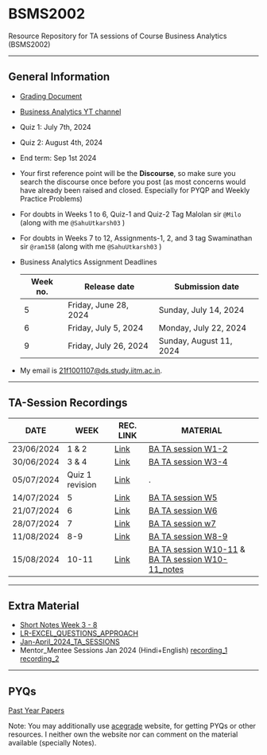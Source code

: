 # BSMS2002

Resource Repository for TA sessions of Course Business Analytics (BSMS2002)

---

## General Information

- [Grading Document](https://docs.google.com/document/u/2/d/e/2PACX-1vQ6IfNfkNMHgFuUbaVtTesUtqhCQ9kfcJW5dV1E_hkC3pqsYe4kEfP55oiIs4DqZgU-Fjssvn6DtjAr/pub#h.1pxezwc)

- [Business Analytics YT channel](https://www.youtube.com/@businessanalatics)

- Quiz 1: July 7th, 2024
- Quiz 2: August 4th, 2024
- End term: Sep 1st 2024

- Your first reference point will be the **Discourse**, so make sure you search the discourse once before you post (as most concerns would have already been raised and closed. Especially for PYQP and Weekly Practice Problems)

- For doubts in Weeks 1 to 6, Quiz-1 and Quiz-2 Tag Malolan sir ```@Milo``` (along with me ```@SahuUtkarsh03``` )

- For doubts in Weeks 7 to 12, Assignments-1, 2, and 3 tag Swaminathan sir ```@ram158``` (along with me ```@SahuUtkarsh03``` )

- Business Analytics Assignment Deadlines

    Week no. | Release date | Submission date
    --- | --- | ---
    5 | Friday, June 28, 2024 | Sunday, July 14, 2024
    6 | Friday, July 5, 2024 | Monday, July 22, 2024
    9 | Friday, July 26, 2024 | Sunday, August 11, 2024

- My email is [21f1001107@ds.study.iitm.ac.in](21f1001107@ds.study.iitm.ac.in).

---

## TA-Session Recordings

 DATE | WEEK | REC. LINK | MATERIAL
 --- | --- | --- | ---
 23/06/2024 | 1 & 2 | [Link][w1-2_link] | [BA TA session W1-2](./week1-2/BA%20TA%20session%20W1-2.pdf)
 30/06/2024 | 3 & 4 | [Link][w3-4_link] | [BA TA session W3-4](./week3-4/BA%20TA%20session%20W3-4.pdf)
 05/07/2024 | Quiz 1 revision | [Link][q1_rev] | .
 14/07/2024 | 5 | [Link][w5_link] | [BA TA session W5](./week%205/BA%20TA%20session%20W5.pdf)
 21/07/2024 | 6 | [Link][w6_link] | [BA TA session W6](./week%206/BA%20TA%20session%20w6%20.pdf)
 28/07/2024 | 7 | [Link][w7_link] | [BA TA session w7](./week7/BA%20TA%20session%20w7.pdf)
 11/08/2024 | 8-9 | [Link][w8-9_link] | [BA TA session W8-9](./week%208-9/BA%20TA%20session%20w8-9.pdf)
 15/08/2024 | 10-11 | [Link][w10-11_link] | [BA TA session W10-11](./w10-11/WEEK10_and_WEEK11_TA_PROBLEMS%202.pdf) & [BA TA session W10-11_notes](./w10-11/WEEK_10_11.pdf)
---

## Extra Material

- [Short Notes Week 3 - 8](https://drive.google.com/drive/u/2/folders/1MWNRlljs40ZpnrTg4UAu6uhpxh6ujB4w)
- [LR-EXCEL_QUESTIONS_APPROACH](https://drive.google.com/file/d/1z3XnhJXTmV3X9h47s24WZbi2mTTGNYmJ/view)
- [Jan-April_2024_TA_SESSIONS](https://docs.google.com/spreadsheets/d/e/2PACX-1vRsf-FbjJ9l82xu8vpulIf1i_BxjnFBf8VHlhUsn_Puu6hQj7j5Tcik4sCweXvQKlyo0BEcBZFk5PAd/pubhtml)
- Mentor_Mentee Sessions Jan 2024 (Hindi+English) [recording_1](https://drive.google.com/file/d/1EADliIYXmKn96W-KtDK2MeFPQ5RXVpkT/view?usp=sharing) [recording_2](https://drive.google.com/file/d/1Hfa_4ZvuE8d-ea9JNkoYbUpJA6_KEyKk/view?usp=sharing)

---

## PYQs

[Past Year Papers](https://docs.google.com/spreadsheets/d/1-6VZAObPnfjfbYGK_FEJDILnHfBNLTxqtMxVYs8-_94/edit?usp=sharing)

Note: You may additionally use [acegrade](https://acegrade.in/pyq) website, for getting PYQs or other resources. I neither own the website nor can comment on the material available (specially Notes).

<!-- LINKS VARIABLE -->
[w1-2_link]: https://drive.google.com/file/d/1aHRV7zkPWrbO8T8oVyy02HX7R-w1g3Wt/view?usp=sharing
[w3-4_link]: https://drive.google.com/file/d/1cbR14DfLnr5wS4JMHZStiHkH0XX5r4gc/view?usp=sharing
[w5_link]: https://drive.google.com/file/d/17zEz5K8HV8zDhOvpzJFOldzivBLwbjnq/view?usp=sharing 
[q1_rev]: https://drive.google.com/file/d/1L-QSVUx8WIcyDRu0j-dXWK2VoAsA3eMK/view?usp=sharing
[w6_link]: https://drive.google.com/file/d/1MBirKNqgb9l7IgZFnPdn-scjTFlQm66Q/view?usp=sharing
[w7_link]: https://drive.google.com/file/d/1mwZO7PRVGUWvpbe0iTuCT6XDJj8x-YvA/view?usp=sharing
[w8-9_link]: https://drive.google.com/file/d/1Rbp3fOwhCKan-kaQfN5-Ub1z_JOJHJNL/view?usp=sharing
[w10-11_link]: https://drive.google.com/file/d/1sye-sTM6EcTpNmdGyvRd1FX3P399xs2X/view?usp=sharing